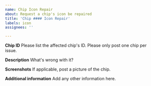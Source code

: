 ```yaml
---
name: Chip Icon Repair
about: Request a chip's icon be repaired
title: 'Chip #### Icon Repair'
labels: icon
assignees: ''

---
```


**Chip ID**
Please list the affected chip's ID.  Please only post one chip per issue.

**Description**
What's wrong with it?

**Screenshots**
If applicable, post a picture of the chip.

**Additional information**
Add any other information here.
